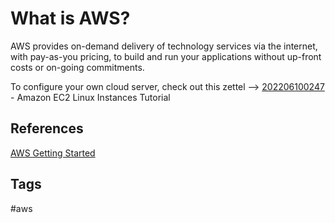 # What is AWS?

AWS provides on-demand delivery of technology services via the internet, with pay-as-you pricing, to build and run your applications without up-front costs or on-going commitments.  

To configure your own cloud server, check out this zettel --> [202206100247](../202206100247) - Amazon EC2 Linux Instances Tutorial

## References
[AWS Getting Started](https://aws.amazon.com/getting-started/?nc1=f_cc)

## Tags
#aws
